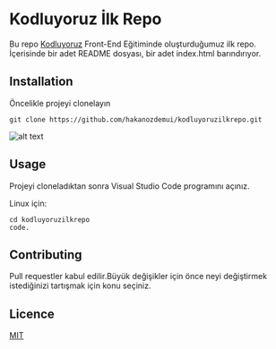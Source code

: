 # Kodluyoruz İlk Repo

Bu repo [Kodluyoruz](https://www.kodluyoruz.org/) Front-End Eğitiminde  oluşturduğumuz ilk repo. İçerisinde bir adet 
README dosyası, bir adet index.html barındırıyor.

## Installation

Öncelikle projeyi clonelayın

    git clone https://github.com/hakanozdemui/kodluyoruzilkrepo.git

![alt text](https://github.com/[hakanozdemui]/[kodluyoruzilkrepo]/blob/[main]/../../../../../../../img/kodluyoruzilkrepo.jpgikodluyoruzilkrepomage.jpg?raw=true)


## Usage

Projeyi cloneladıktan sonra Visual Studio Code programını açınız.

Linux için:
    
    cd kodluyoruzilkrepo
    code.


## Contributing

Pull requestler kabul edilir.Büyük değişikler için önce neyi değiştirmek istediğinizi tartışmak için konu seçiniz.

## Licence

[MIT](https://choosealicense.com/licenses/mit/)


